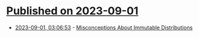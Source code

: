 # [Published on 2023-09-01](index.md)

* [2023-09-01, 03:06:53](https://lobste.rs/s/xfchni/misconceptions_about_immutable) - [Misconceptions About Immutable Distributions](https://theevilskeleton.gitlab.io/2023/08/29/misconceptions-about-immutable-distributions.html)
